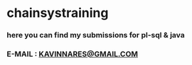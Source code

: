 # chainsystraining
### here you can find my submissions for pl-sql & java 
### E-MAIL : KAVINNARES@GMAIL.COM
